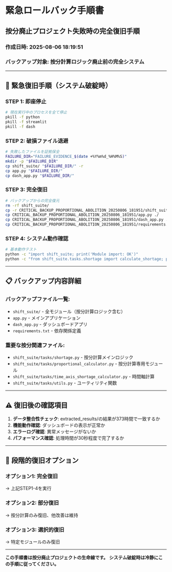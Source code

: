 # 緊急ロールバック手順書
## 按分廃止プロジェクト失敗時の完全復旧手順

### 作成日時: 2025-08-06 18:19:51
### バックアップ対象: 按分計算ロジック廃止前の完全システム

---

## 🚨 緊急復旧手順（システム破綻時）

### STEP 1: 即座停止
```bash
# 現在実行中のプロセスを全て停止
pkill -f python
pkill -f streamlit
pkill -f dash
```

### STEP 2: 破損ファイル退避
```bash
# 失敗したファイルを証拠保全
FAILURE_DIR="FAILURE_EVIDENCE_$(date +%Y%m%d_%H%M%S)"
mkdir -p "$FAILURE_DIR"
cp shift_suite/ "$FAILURE_DIR/" -r
cp app.py "$FAILURE_DIR/"
cp dash_app.py "$FAILURE_DIR/"
```

### STEP 3: 完全復旧
```bash
# バックアップからの完全復元
rm -rf shift_suite/
cp -r CRITICAL_BACKUP_PROPORTIONAL_ABOLITION_20250806_181951/shift_suite/ ./
cp CRITICAL_BACKUP_PROPORTIONAL_ABOLITION_20250806_181951/app.py ./
cp CRITICAL_BACKUP_PROPORTIONAL_ABOLITION_20250806_181951/dash_app.py ./
cp CRITICAL_BACKUP_PROPORTIONAL_ABOLITION_20250806_181951/requirements.txt ./
```

### STEP 4: システム動作確認
```bash
# 基本動作テスト
python -c "import shift_suite; print('Module import: OK')"
python -c "from shift_suite.tasks.shortage import calculate_shortage; print('Core function: OK')"
```

---

## 📋 バックアップ内容詳細

### バックアップファイル一覧:
- `shift_suite/` - 全モジュール（按分計算ロジック含む）
- `app.py` - メインアプリケーション
- `dash_app.py` - ダッシュボードアプリ
- `requirements.txt` - 依存関係定義

### 重要な按分関連ファイル:
- `shift_suite/tasks/shortage.py` - 按分計算メインロジック
- `shift_suite/tasks/proportional_calculator.py` - 按分計算専用モジュール
- `shift_suite/tasks/time_axis_shortage_calculator.py` - 時間軸計算
- `shift_suite/tasks/utils.py` - ユーティリティ関数

---

## ⚠️ 復旧後の確認項目

1. **データ整合性チェック**: extracted_results/の結果が373時間で一致するか
2. **機能動作確認**: ダッシュボードの表示が正常か
3. **エラーログ確認**: 異常メッセージがないか
4. **パフォーマンス確認**: 処理時間が30秒程度で完了するか

---

## 🔄 段階的復旧オプション

### オプション1: 完全復旧
→ 上記STEP1-4を実行

### オプション2: 部分復旧  
→ 按分計算のみ復旧、他改善は維持

### オプション3: 選択的復旧
→ 特定モジュールのみ復旧

---

**この手順書は按分廃止プロジェクトの生命線です。**
**システム破綻時は冷静にこの手順に従ってください。**